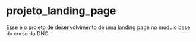 # projeto_landing_page
Esse é o projeto de desenvolvimento de uma landing page no módulo base do curso da DNC
